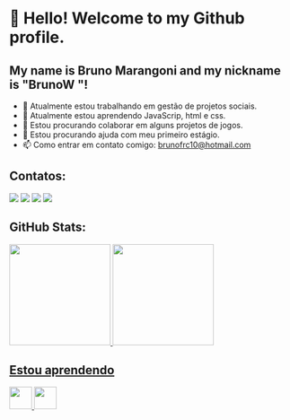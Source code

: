 # 👋 Hello! Welcome to my Github profile.
## My name is Bruno Marangoni and my nickname is "BrunoW "!

- 🔭 Atualmente estou trabalhando em gestão de projetos sociais.
- 🌱 Atualmente estou aprendendo JavaScrip, html e css.
- 👯 Estou procurando colaborar em alguns projetos de jogos. 
- 🤔 Estou procurando ajuda com meu primeiro estágio.
- 📫 Como entrar em contato comigo: brunofrc10@hotmail.com


## Contatos:

<div>
<a href="https://www.instagram.com/brmarangoni" target="_blank"><img loading="lazy" src="https://img.shields.io/badge/-Instagram-%23E4405F?style=for-the-badge&logo=instagram&logoColor=white" target="_blank"></a>
<a href="https://www.twitch.tv/brunowm1" target="_blank"><img loading="lazy" src="https://img.shields.io/badge/Twitch-9146FF?style=for-the-badge&logo=twitch&logoColor=white" target="_blank"></a>
<a href = "mailto:brunofrc10@hotmail.com"><img loading="lazy" src="https://img.shields.io/badge/Gmail-D14836?style=for-the-badge&logo=gmail&logoColor=white" target="_blank"></a>
<a href="https://www.linkedin.com/in/bruno-marangoni-913184289/" target="_blank"><img loading="lazy" src="https://img.shields.io/badge/-LinkedIn-%230077B5?style=for-the-badge&logo=linkedin&logoColor=white" target="_blank"></a>   
</div>

## GitHub Stats: 

<div>
<a href="https://github.com/brmarangoni">
<img loading="lazy" height="180em" src="https://github-readme-stats.vercel.app/api/top-langs/?username=brmarangoni&layout=compact&langs_count=7&theme=dracula"/>
<img loading="lazy" height="180em" src="https://github-readme-stats.vercel.app/api?username=brmarangoni&show_icons=true&theme=dracula&include_all_commits=true&count_private=true"/>
</div>

## Estou aprendendo

<img loading="lazy" src="https://cdn.jsdelivr.net/gh/devicons/devicon/icons/java/java-original.svg" width="40" height="40"/> <img loading="lazy" src="https://cdn.jsdelivr.net/gh/devicons/devicon/icons/linux/linux-original.svg" width="40" height="40"/>


